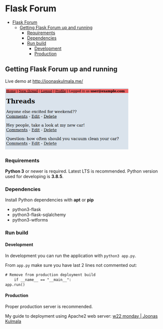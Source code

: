 # Flask Forum

- [Flask Forum](#flask-forum)
  - [Getting Flask Forum up and running](#getting-flask-forum-up-and-running)
    - [Requirements](#requirements)
    - [Dependencies](#dependencies)
    - [Run build](#run-build)
      - [Development](#development)
      - [Production](#production)

## Getting Flask Forum up and running

Live demo at http://joonaskulmala.me/

<img src="UI.png" width="400">


### Requirements

**Python 3** or newer is required. Latest LTS is recommended. Python version used for developing is **3.8.5**.

### Dependencies

Install Python dependencies with **apt** or **pip**

* python3-flask
* python3-flask-sqlalchemy
* python3-wtforms

### Run build

#### Development

In development you can run the application with `python3 app.py`.

From `app.py` make sure you have last 2 lines not commented out:

    # Remove from production deployment build
        if __name__ == "__main__":
    app.run()

#### Production

Proper production server is recommended.

My guide to deployment using Apache2 web server: [w22 monday | Joonas Kulmala](https://github.com/JoonasKulmala/Python-weppipalvelu/tree/main/w22/monday)